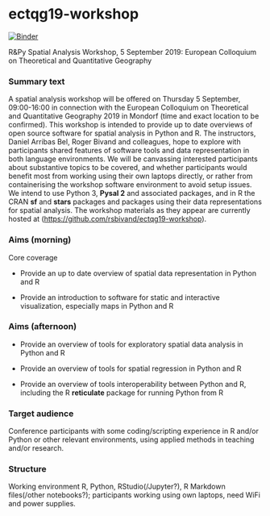 # ectqg19-workshop

[![Binder](https://mybinder.org/badge_logo.svg)](https://mybinder.org/v2/gh/rsbivand/ectqg19-workshop/master)

R&Py Spatial Analysis Workshop, 5 September 2019: European Colloquium on Theoretical and Quantitative Geography

### Summary text

A spatial analysis workshop will be offered on Thursday 5 September, 09:00-16:00 in connection with the European Colloquium on Theoretical and Quantitative Geography 2019 in Mondorf (time and exact location to be confirmed). This workshop is intended to provide up to date overviews of open source software for spatial analysis in Python and R. The instructors, Daniel Arribas Bel, Roger Bivand and colleagues, hope to explore with participants shared features of software tools and data representation  in both language environments. We will be canvassing interested participants about substantive topics to be covered, and whether participants would benefit most from working using their own laptops directly, or rather from containerising the workshop software environment to avoid setup issues. We intend to use Python 3, **Pysal 2** and associated packages, and in R the CRAN **sf** and **stars** packages and packages using their data representations for spatial analysis. The workshop materials as they appear are currently hosted at (https://github.com/rsbivand/ectqg19-workshop).

### Aims (morning)

Core coverage

- Provide an up to date overview of spatial data representation in Python and R 

- Provide an introduction to software for static and interactive visualization, especially maps in Python and R


### Aims (afternoon)

- Provide an overview of tools for exploratory spatial data analysis in Python and R 

- Provide an overview of tools for spatial regression in Python and R  

- Provide an overview of tools interoperability between Python and R, including the R **reticulate** package for running Python from R


### Target audience

Conference participants with some coding/scripting experience in R and/or Python or other relevant environments, using applied methods in teaching and/or research.

### Structure

Working environment R, Python, RStudio(/Jupyter?), R Markdown files(/other notebooks?); participants working using own laptops, need WiFi and power supplies.

